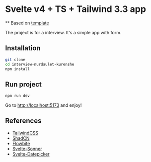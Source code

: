 # Svelte v4 + TS + Tailwind 3.3 app

** Based on [template](https://github.com/colinbate/svelte-ts-tailwind-template)

The project is for a interview. It's a simple app with form.

## Installation
```bash
git clone
cd interview-nurdaulet-kurenshe
npm install
```
## Run project
```bash
npm run dev
```
Go to [http://localhost:5173](http://localhost:5173) and enjoy!

## References
- [TailwindCSS](https://tailwindcss.com/)
- [ShadCN](https://www.shadcn-svelte.com/)
- [Flowbite](https://flowbite.com/)
- [Svelte-Sonner](https://github.com/wobsoriano/svelte-sonner)
- [Svelte-Datepicker](https://github.com/svelte-plugins/datepicker)
